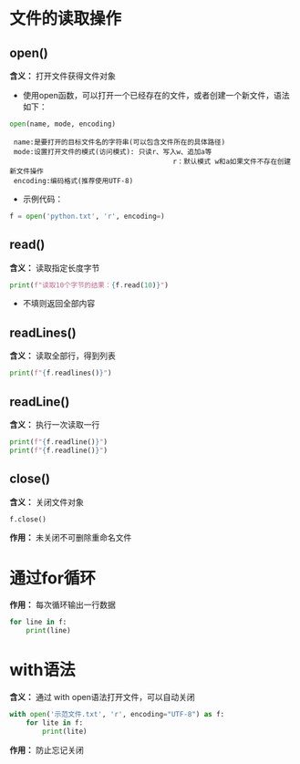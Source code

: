 # 文件的读取操作
## open()
**含义：** 打开文件获得文件对象
- 使用open函数，可以打开一个已经存在的文件，或者创建一个新文件，语法如下：
```python
open(name, mode, encoding)
```
	 name:是要打开的目标文件名的字符串(可以包含文件所在的具体路径)
	 mode:设置打开文件的模式(访问模式): 只读r、写入w、追加a等
											r：默认模式 w和a如果文件不存在创建新文件操作
	 encoding:编码格式(推荐使用UTF-8)
- 示例代码：
```python
f = open('python.txt', 'r', encoding=)
```
## read()
**含义：** 读取指定长度字节
```python
print(f"读取10个字节的结果：{f.read(10)}")
```
- 不填则返回全部内容
## readLines()
**含义：** 读取全部行，得到列表
```python
print(f"{f.readlines()}")
```
## readLine()
**含义：** 执行一次读取一行
```python
print(f"{f.readline()}")  
print(f"{f.readline()}")
```
## close()
**含义：** 关闭文件对象
```python
f.close()
```
**作用：** 未关闭不可删除重命名文件
# 通过for循环
**作用：** 每次循环输出一行数据
```python
for line in f:  
    print(line)
```
# with语法
**含义：** 通过 with open语法打开文件，可以自动关闭
```python
with open('示范文件.txt', 'r', encoding="UTF-8") as f:  
    for lite in f:  
        print(lite)
```
**作用：** 防止忘记关闭
